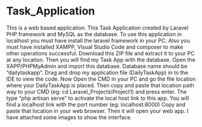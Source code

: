 # Task_Application
This is a web based application. This Task Application created by Laravel PHP framework and MySQL as the database.
To use this application in localhost you must have install the laravel framework in your PC. 
Also you must have installed XAMPP, Visual Studio Code and composer to make other operations successful. 
Download this ZIP file and extract it to your PC at any location. Then you will find my Task App with the database. Open the XAPP/PHPMyAdmin and import this database. Database name should be “dailytaskapp”. Drag and drop my application file (DailyTaskApp) in to the IDE to view the code.
Now Open the CMD in your PC and go the file location where your DailyTaskApp is placed. Then copy and paste that location path way to your CMD (eg: cd Laravel_Projects\Project1) and press enter. The type “php artisan serve” to activate the local host link to this app. You will find a localhost link with the port number (eg: localhost:8000)
Copy and paste that location in your web browser. Then it will open your web app. I have attached some images to show the interface.
